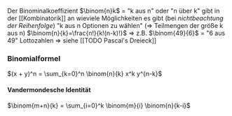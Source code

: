 Der Binominalkoeffizient $\binom{n}k$ = "k aus n" oder "n über k" gibt in der [[Kombinatorik]] an wieviele Möglichkeiten es gibt (bei _nichtbeachtung der Reihenfolge_) "k aus n Optionen zu wählen" (⇒ Teilmengen der größe k aus n)
$\binom{n}{k}=\frac{n!}{k!(n-k)!}$
⇒ z.B. $\binom{49}{6}$ = "6 aus 49" Lottozahlen
⇒ siehe [[TODO Pascal's Dreieck]]
### Binomialformel
$(x + y)^n = \sum_{k=0}^n \binom{n}{k} x^k y^{n-k}$
#### Vandermondesche Identität
$\binom{m+n}{k} = \sum_{i=0}^k \binom{m}{i} \binom{n}{k-i}$
